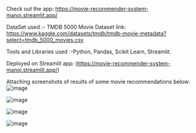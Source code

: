 Check out the app: https://movie-recommender-system-manoj.streamlit.app/

DataSet used :- TMDB 5000 Movie Dataset link: https://www.kaggle.com/datasets/tmdb/tmdb-movie-metadata?select=tmdb_5000_movies.csv

Tools and Libraries used :-Python, Pandas, Scikit Learn, Streamlit.

Deployed on Streamlit app: (https://movie-recommender-system-manoj.streamlit.app/)

Attaching screenshots of results of some movie recommendations below:
![image](https://github.com/manojshettyam/Movie_RS/assets/132130095/d10c1a8e-41f8-420c-9c79-72971702c266)

![image](https://github.com/manojshettyam/Movie_RS/assets/132130095/b943743a-f80f-4d6d-9192-38983836a010)

![image](https://github.com/manojshettyam/Movie_RS/assets/132130095/55710234-8097-4b43-9198-de6f04cfd75f)

![image](https://github.com/manojshettyam/Movie_RS/assets/132130095/7c662334-ce68-49ab-832f-fdedf09f093a)

